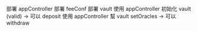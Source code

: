 部署 appController
部署 feeConf
部署 vault
使用 appController 初始化 vault (valid) -> 可以 deposit
使用 appController 幫 vault setOracles -> 可以 withdraw